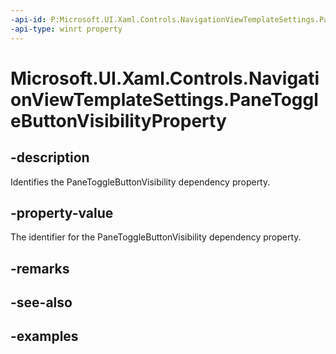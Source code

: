 ```yaml
---
-api-id: P:Microsoft.UI.Xaml.Controls.NavigationViewTemplateSettings.PaneToggleButtonVisibilityProperty
-api-type: winrt property
---
```


<!-- Property syntax.
public DependencyProperty PaneToggleButtonVisibilityProperty { get; }
-->

# Microsoft.UI.Xaml.Controls.NavigationViewTemplateSettings.PaneToggleButtonVisibilityProperty

## -description

Identifies the PaneToggleButtonVisibility dependency property.

## -property-value

The identifier for the PaneToggleButtonVisibility dependency property.

## -remarks

## -see-also

## -examples

